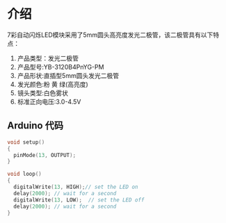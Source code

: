 # 介绍

7彩自动闪烁LED模块采用了5mm圆头高亮度发光二极管，该二极管具有以下特点：

1. 产品类型：发光二极管
2. 产品型号:YB-3120B4PnYG-PM
3. 产品形状:直插型5mm圆头发光二极管
4. 发光颜色:粉 黄 绿\(高亮度\)
5. 镜头类型:白色雾状
6. 标准正向电压:3.0-4.5V

## Arduino 代码

```cpp
void setup()
{
  pinMode(13, OUTPUT);    
}

void loop() 
{  
  digitalWrite(13, HIGH);// set the LED on  
  delay(2000); // wait for a second  
  digitalWrite(13, LOW);  // set the LED off  
  delay(2000); // wait for a second
}
```



